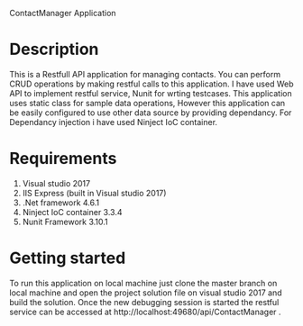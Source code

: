 ContactManager Application

# Description

This is a Restfull API application for managing contacts. You can perform CRUD operations by making restful calls to this application. 
I have used Web API to implement restful service, Nunit for wrting testcases. This application uses static class for sample data
operations, However this application can be easily configured to use other data source by providing dependancy. For Dependancy injection
i have used Ninject IoC container.

# Requirements

1) Visual studio 2017
2) IIS Express (built in Visual studio 2017)
3) .Net framework 4.6.1
4) Ninject IoC container 3.3.4
5) Nunit Framework 3.10.1 

# Getting started

To run this application on local machine just clone the master branch on local machine and open the project solution file on 
visual studio 2017 and build the solution. Once the new debugging session is started the restful service 
can be accessed at http://localhost:49680/api/ContactManager .

